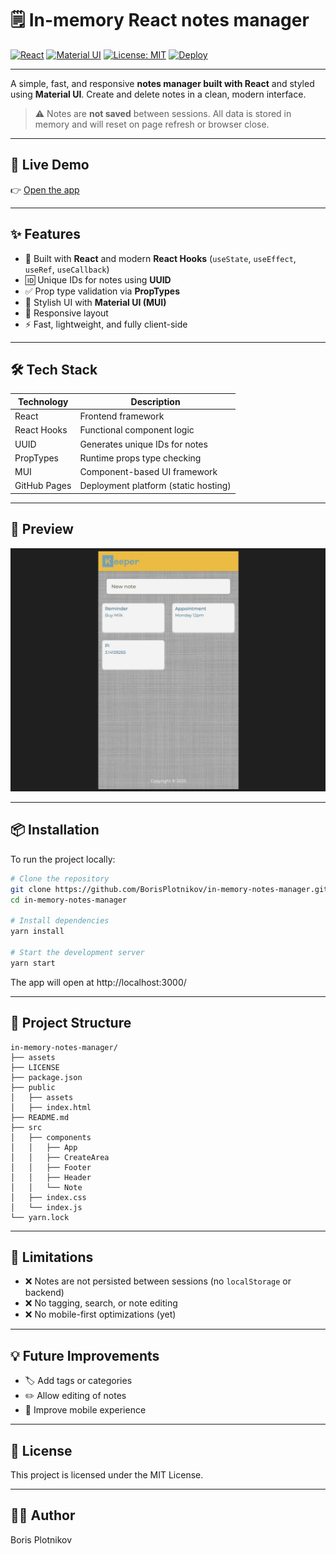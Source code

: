 # 🗒️ In-memory React notes manager

[![React](https://img.shields.io/badge/React-18.2.0-61DAFB?logo=react)](https://reactjs.org/)
[![Material UI](https://img.shields.io/badge/MUI-5.15.11-007FFF?logo=mui)](https://mui.com/)
[![License: MIT](https://img.shields.io/badge/License-MIT-yellow.svg)](LICENSE)
[![Deploy](https://img.shields.io/badge/Deployed-GitHub%20Pages-2ea44f?logo=github)](https://borisplotnikov.github.io/keeper/)

---

A simple, fast, and responsive **notes manager built with React** and styled using **Material UI**. Create and delete notes in a clean, modern interface.

> ⚠️ Notes are **not saved** between sessions. All data is stored in memory and will reset on page refresh or browser close.

---

## 🚀 Live Demo

👉 [Open the app](https://borisplotnikov.github.io/in-memory-notes-manager/)

---

## ✨ Features

- 🧠 Built with **React** and modern **React Hooks** (`useState`, `useEffect`, `useRef`, `useCallback`)
- 🆔 Unique IDs for notes using **UUID**
- ✅ Prop type validation via **PropTypes**
- 🎨 Stylish UI with **Material UI (MUI)**
- 📱 Responsive layout
- ⚡ Fast, lightweight, and fully client-side

---

## 🛠 Tech Stack

| Technology   | Description                          |
| ------------ | ------------------------------------ |
| React        | Frontend framework                   |
| React Hooks  | Functional component logic           |
| UUID         | Generates unique IDs for notes       |
| PropTypes    | Runtime props type checking          |
| MUI          | Component-based UI framework         |
| GitHub Pages | Deployment platform (static hosting) |

---

## 📸 Preview

![Screenshot](./assets/screenshots/screenshot.png)

---

## 📦 Installation

To run the project locally:

```bash
# Clone the repository
git clone https://github.com/BorisPlotnikov/in-memory-notes-manager.git
cd in-memory-notes-manager

# Install dependencies
yarn install

# Start the development server
yarn start
```

The app will open at http://localhost:3000/

---

## 🧠 Project Structure

```plaintext
in-memory-notes-manager/
├── assets
├── LICENSE
├── package.json
├── public
│   ├── assets
│   ├── index.html
├── README.md
├── src
│   ├── components
│   │   ├── App
│   │   ├── CreateArea
│   │   ├── Footer
│   │   ├── Header
│   │   └── Note
│   ├── index.css
│   └── index.js
└── yarn.lock
```
---

## 🚧 Limitations

- ❌ Notes are not persisted between sessions (no `localStorage` or backend)
- ❌ No tagging, search, or note editing
- ❌ No mobile-first optimizations (yet)

---

## 💡 Future Improvements

- 🏷️ Add tags or categories
- ✏️ Allow editing of notes
- 📱 Improve mobile experience

---

## 📄 License
This project is licensed under the MIT License.

---

## 🙋‍♂️ Author
Boris Plotnikov